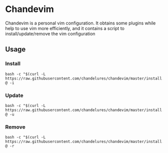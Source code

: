 # Chandevim

Chandevim is a personal vim configuration. It obtains some plugins while help to use vim more efficiently,
and it contains a script to install/update/remove the vim configuration

## Usage

### Install

```shell
bash -c "$(curl -L https://raw.githubusercontent.com/chandelures/chandevim/master/install.sh)" @ -i
```

### Update

```shell
bash -c "$(curl -L https://raw.githubusercontent.com/chandelures/chandevim/master/install.sh)" @ -u
```

### Remove

```shell
bash -c "$(curl -L https://raw.githubusercontent.com/chandelures/chandevim/master/install.sh)" @ -r
```
